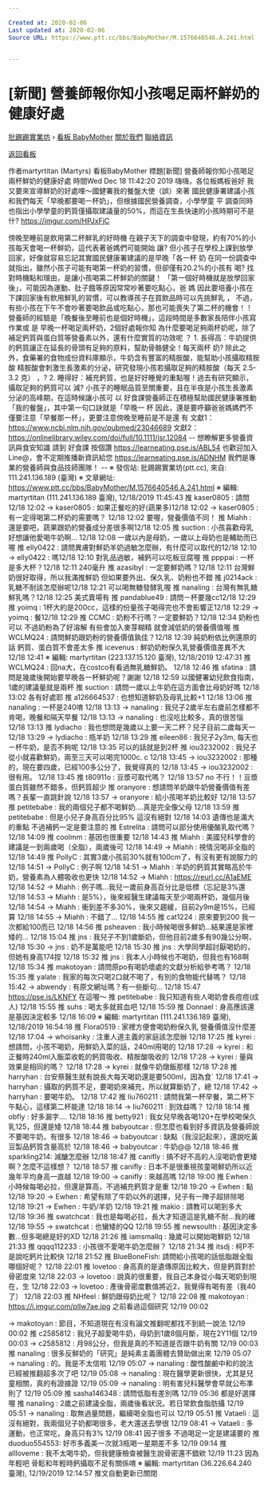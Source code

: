 ```yaml
---

Created at: 2020-02-06
Last updated at: 2020-02-06
Source URL: https://www.ptt.cc/bbs/BabyMother/M.1576640546.A.241.html


---
```


# [新聞] 營養師報你知小孩喝足兩杯鮮奶的健康好處


[批踢踢實業坊](https://www.ptt.cc/bbs/) › [看板 BabyMother](https://www.ptt.cc/bbs/BabyMother/index.html) [關於我們](https://www.ptt.cc/about.html) [聯絡資訊](https://www.ptt.cc/contact.html)

[返回看板](https://www.ptt.cc/bbs/BabyMother/index.html)

作者martyrtitan (Martyrs)
看板BabyMother
標題\[新聞\] 營養師報你知小孩喝足兩杯鮮奶的健康好處
時間Wed Dec 18 11:42:20 2019
嗨嗨，各位板媽板爸好 我又要來宣導鮮奶的好處哩～國健署我的餐盤大使（誤）來著 國民健康署建議小孩和我們每天「早晚都要喝一杯奶」，但根據國民營養調查，小學學童 平 調查同時也指出小學學童的鈣質僅攝取建議量的50%，而這在生長快速的小孩時期可不是 什? <https://imgur.com/HPJxFjC>

傍晚至睡前是飲用第二杯鮮乳的好時機 在親子天下的調查中發現，約有70%的小孩每天會喝一杯鮮奶，這代表著爸媽們可能開始 讓? 但小孩子在學校上課到放學回家，好像就容易忘記其實國民健康署建議的是早晚「各一杯 奶 在同一份調查中就指出，雖然小孩子可能有喝第一杯奶的習慣，但卻僅有20.2%的小孩有 喝? 找對時機點和理由，是讓小孩喝第二杯鮮奶的關鍵！ 「第一個好時機就是放學回家後」，可能因為運動、肚子餓等原因常常吵著要吃點心，爸 媽 因此要培養小孩在下課回家後有飲用鮮乳的習慣，可以教導孩子在買飲品時可以先挑鮮乳 ， 不過，有些小孩在下午不會吵著要喝飲品或吃點心，那也可能喪失了第二杯的機會！！ 營養師的經驗是「晚餐後至睡前也是個好時機」，這段時間是多數家長陪伴小孩寫作業或 是 早晚一杯喝足兩杯奶，2個好處報你知 為什麼要喝足夠兩杯奶呢，除了補足鈣質與蛋白質等營養素以外，還有什麼實質的功效呢 ？ 1\. 長得高：牛奶提供的鈣質讓正在延長的骨頭有足夠的原料，幫助骨骼健全！每天兩杯 奶? 除此之外，食藥署的食物成份資料庫顯示，牛奶含有豐富的精胺酸，能幫助小孩攝取精胺 酸 精胺酸會刺激生長激素的分泌，研究發現小孩若攝取足夠的精胺酸（每天 2.5-3.2 克） ，? 2\. 睡得好：補充鈣質，也是好好睡覺的重點喔！過去有研究顯示，攝取足夠的鈣質可以 減? 小孩子的睡眠品質至關重要，且在半夜是小孩生長激素分泌的高峰期，在這時候讓小孩可 以 好食課營養師正在積極幫助國民健康署推動「我的餐盤」，其中第一句口訣就是「早晚一 杯 因此，還是要呼籲爸爸媽媽們不僅要注意「早餐那一杯」，更要注意傍晚至睡前是不是還 有 文獻1：<https://www.ncbi.nlm.nih.gov/pubmed/23046689> 文獻2：<https://onlinelibrary.wiley.com/doi/full/10.1111/jsr.12084> -- 想瞭解更多營養資訊與食安知識 請到 好食課 按個讚 <https://learneating.pse.is/ABL54> 也歡迎加入Line@，會不定期推播新資訊給您 <https://learneating.pse.is/ADNHM> 我們是專業的營養師與食品技師團隊！ -- ※ 發信站: 批踢踢實業坊(ptt.cc), 來自: 111.241.136.189 (臺灣) ※ 文章網址: <https://www.ptt.cc/bbs/BabyMother/M.1576640546.A.241.html> ※ 編輯: martyrtitan (111.241.136.189 臺灣), 12/18/2019 11:45:43
推 kaser0805 : 請問12/18 12:02
→ kaser0805 : 如果正餐吃的好(蔬果多)12/18 12:02
→ kaser0805 : 有一定得喝第二杯奶的需要嗎？ 12/18 12:02
要喔，營養價值不同！
推 Miahh : 還是要吧，蔬果跟奶的營養成分差很多啊12/18 12:05
推 suction : 小孩喜歡母乳 好想讓他愛喝牛奶啊… 12/18 12:08
一歲以內是母奶，一歲以上母奶也是輔助而已喔
推 elly0422 : 請問異膚對鮮奶羊奶過敏怎麼辦，有什麼可以取代的12/18 12:10
→ elly0422 : 嗎12/18 12:10
對乳品過敏，補鈣可以吃板豆腐喔
推 ppppai : 一杯是多大杯？12/18 12:11
240毫升
推 azasibyl : 一定要鮮奶嗎？12/18 12:11
台灣鮮奶很好取得，所以我滿推鮮奶 但如果要外出、保久乳、奶粉也不錯
推 j0214ack : 乳糖不耐該怎麼辦呢12/18 12:21
可以喝無糖發酵乳喔
推 nanaling : 台灣有無乳糖鮮乳嗎？12/18 12:25
美式賣場有
推 pandablue49 : 請問ㄧ杯要幾cc12/18 12:29
推 yoimq : 1杯大約是200cc，這樣的份量孩子喝得完也不會影響正12/18 12:29
→ yoimq : 餐12/18 12:29
推 CCMC : 奶粉不行嗎？一定要鮮奶？12/18 12:34
奶粉也可以 不過奶粉為了好溶解 有些會加入麥芽糊精 就會減低奶的營養價值喔
推 WCLMQ24 : 請問鮮奶跟奶粉的營養價值孰佳？12/18 12:39
純奶粉依比例還原的話 鈣質、蛋白質不會差太多
推 icevenus : 鮮奶奶粉保久乳營養價值差異不大12/18 12:41
※ 編輯: martyrtitan (223.137.15.120 臺灣), 12/18/2019 12:47:31
推 WCLMQ24 : 回na大，在costco有看過無乳糖鮮奶。 12/18 12:46
推 sfatina : 請問是幾歲後開始要早晚各一杯鮮奶呢？謝謝 12/18 12:59
以國健署幼兒飲食指南，1歲的建議量就是兩杯
推 suction : 請問一歲以上牛奶在這方面會比母奶好嗎 12/18 13:02
各有好處耶
推 a126664537 : 也想知道鮮奶及母乳比較+1 12/18 13:06
推 nanaling : 一杯是240唷 12/18 13:13
→ nanaling : 我兒子2歲半左右歲前怎樣都不肯喝，晚餐和隔天早餐 12/18 13:13
→ nanaling : 也沒吃比較多，真的很苦惱 12/18 13:13
推 lydiacho : 我也想問是幾歲以上要一天二杯？兒子目前二歲每天一 12/18 13:29
→ lydiacho : 瓶羊奶 12/18 13:29
推 eileen86 : 我兒子2y3m, 每天也ㄧ杯牛奶，是否不夠呢 12/18 13:35
可以的話就是到2杯
推 iou3232002 : 我兒子從小就喜歡鮮奶，兩至三天可以喝完1000c. c 12/18 13:45
→ iou3232002 : 那種的，現在要四歲，已經100多公分了，我覺得真的 12/18 13:45
→ iou3232002 : 很有用。 12/18 13:45
推 t80911o : 豆漿可取代嗎？ 12/18 13:57
no 不行！！豆漿蛋白質雖然不錯多，但鈣質超少
推 oranyore : 想請問羊奶跟牛奶營養價值有差嗎？長輩一直跳針說 12/18 13:57
→ oranyore : 給小孩喝羊奶比較好 12/18 13:57
推 petitebabe : 我的兩個兒子都不喝鮮奶....真是完全像父母 12/18 13:59
推 petitebabe : 但是小兒子身高百分比95% 這沒有絕對 12/18 14:03
遺傳也是滿大的重點 不過補鈣一定是要注意的
推 Estrelita : 請問可以部分使用優酪乳取代嗎？ 12/18 14:09
推 coolmm : 基因也很重要 12/18 14:43
推 Miahh : 美國兒科學會的建議是一到兩歲喝（全脂），兩歲後可 12/18 14:49
→ Miahh : 視情況喝非全脂的 12/18 14:49
推 PollyC : 其實3歲小孩前30%就有100cm了，有沒有更有說服力的 12/18 14:51
→ PollyC : 例子啊 12/18 14:51
→ Miahh : 羊奶的鈣質其實略高於牛奶，營養素為人體吸收也更快 12/18 14:52
→ Miahh : <https://reurl.cc/A1aEME> 12/18 14:52
→ Miahh : 例子嗎...我兒一歲前身高百分比是低標（忘記是3%還 12/18 14:53
→ Miahh : 是5%），後來經醫生建議每天至少喝兩杯奶，幾個月後 12/18 14:54
→ Miahh : 衝到差不多30%，後來又趨緩，目前2y9m是15%，已經算 12/18 14:55
→ Miahh : 不錯了... 12/18 14:55
推 cat1224 : 原來要到200 我一次都給100而已 12/18 14:56
推 psheaven : 我小時候喝很多鮮奶...結果還是家裡矮的... 12/18 15:04
推 jns : 我兒子不到1歲斷奶，但他目前2歲多有90幾公分啊， 12/18 15:30
→ jns : 奶不是萬能吧 12/18 15:30
推 jns : 大學同學超討厭喝奶的，但她有身高174捏 12/18 15:32
推 jns : 我本人小時候也不喝奶，但我也有168啊 12/18 15:34
推 makotoyan : 請問原po有喝奶壞處的文獻分析給參考嗎？ 12/18 15:35
推 yalate : 我家的每次只喝2口就不喝了，有別的食物能代替嗎？ 12/18 15:42
→ abwendy : 有原文網址嗎？有一些斷句... 12/18 15:47
<https://pse.is/LKNFY> 在這喔～
推 petitebabe : 我只知道有些人喝奶會長痘痘(成人) 12/18 15:55
推 suhs : 喝太多就貧血吧 12/18 15:59
推 Donnael : 身高應該還是基因決定較多 12/18 16:09
※ 編輯: martyrtitan (111.241.136.189 臺灣), 12/18/2019 16:54:18
推 Flora0519 : 家裡方便會喝奶粉保久乳 營養價值沒什麼差 12/18 17:04
→ whoisanky : 注重人道主義的家庭該怎麼辦 12/18 17:25
推 kyrei : 想請問，小孩不喝奶，用鮮奶入菜的話，240ml用喝的 12/18 17:28
→ kyrei : 和正餐時240ml入飯菜收乾的鈣質吸收、精胺酸吸收的 12/18 17:28
→ kyrei : 量與效果是相同的嗎？ 12/18 17:28
→ kyrei : 就像牛奶燉飯那樣 12/18 17:28
推 harryhan : 台安蔡醫生就有說長大每天喝奶還是要500ml，因為食\` 12/18 17:41
→ harryhan : 攝取的鈣質不足，要喝奶來補充，所以就算斷奶了，總 12/18 17:42
→ harryhan : 要喝牛奶。 12/18 17:42
推 liu760211 : 請問我第一杯早餐，第二杯下午點心，這樣第二杯能達 12/18 18:14
→ liu760211 : 到效益嗎？ 12/18 18:14
推 obfly : 好多漏字.... 12/18 18:16
推 betty921 : 我女兒早晚各喝120+在學校喝保久乳125，但還是矮 12/18 18:44
推 babyoutcar : 但怎麼也看到好多資訊及營養師說不要喝牛奶，有很多 12/18 18:46
→ babyoutcar : 缺點（我沒記起來），還說吃黃豆製品鈣質含量高於 12/18 18:46
→ babyoutcar : 牛奶@@ 12/18 18:46
推 sparkling214: 減醣怎麼辦 12/18 18:47
推 canifly : 搞不好不高的人沒喝奶會更矮啊？怎麼不這樣想？ 12/18 18:57
推 canifly : 日本不是很重視孩童喝鮮奶所以近幾年平均身高一直越 12/18 19:00
→ canifly : 來越高嗎 12/18 19:00
推 Ewhen : 小時候每喝必拉，但還是算高，不過補充鈣質才是重 12/18 19:20
→ Ewhen : 點 12/18 19:20
→ Ewhen : 希望有除了牛奶以外的選擇，兒子有一陣子超排除喝 12/18 19:21
→ Ewhen : 牛奶/羊奶 12/18 19:21
推 makio : 請教可以喝到多大 12/18 19:36
推 swatchcat : 我也是每喝必拉，長大才知道這是乳糖不耐...我的確 12/18 19:55
→ swatchcat : 也蠻矮的QQ 12/18 19:55
推 newsoulth : 基因決定多數...但多喝總是好的XD 12/18 21:26
推 iamsmallq : 幾歲可以開始喝鮮奶 12/18 21:33
推 qqqq112233 : 小孩很不愛喝牛奶怎麼辦？ 12/18 21:34
推 itsdj : 柯P不是說吃鈣片比較快 12/18 21:52
推 BlueBoneFish: 請問給小孩喝的話低脂跟全脂哪個好呢？ 12/18 22:01
推 lovetoo : 身高真的是遺傳原因比較大，但是鈣質對於骨密度來 12/18 22:03
→ lovetoo : 說真的很重要，我自己本身從小每天喝奶到現在，生 12/18 22:03
→ lovetoo : 產後骨密度數值將近2，我覺得有喝有差（我40了） 12/18 22:03
推 NHfeel : 鮮奶跟母奶比呢？ 12/18 22:08
推 makotoyan : <https://i.imgur.com/plIw7ae.jpg> 之前看過這個研究 12/19 00:02

→ makotoyan : 節目，不知道現在有沒有論文推翻呢都找不到統一說法 12/19 00:02
推 c2585812 : 我兒子超愛喝牛奶，母奶到1歲8個月斷，現在2Y11個 12/19 00:03
→ c2585812 : 月98公分，但我是真的不知道是否跟牛奶有關 12/19 00:03
推 nanaling : 很多反鮮奶的「研究」是純素主義團體去贊助做出來 12/19 05:07
→ nanaling : 的。我是不太信啦 12/19 05:07
→ nanaling : 酸性酸鹼中和的說法已經被推翻超多次了吧 12/19 05:08
→ nanaling : 現在醫學更新很快，尤其是兒童相關，真的有證據證 12/19 05:09
→ nanaling : 明有害兒科醫學會早就公布準則了 12/19 05:09
推 sasha146348 : 請問低脂有差別嗎 12/19 05:36
都是好選擇喔
推 nanaling : 2歲之前建議全脂，兩歲後看狀況。若日常飲食脂肪攝 12/19 05:51
→ nanaling : 取無過量問題，繼續喝全脂也可以 12/19 05:51
推 Vataeli : 這沒有絕對，我兩個兒子奶都喝很多，老大還送去學很 12/19 08:41
→ Vataeli : 多運動，也正常吃，身高只有3% 12/19 08:41
因子很多 不過喝足一定是建議要的
推 duoduo554553: 好市多義美一次就3瓶喝一星期差不多 12/19 09:14
推 allloveme : 我不太喝牛奶，但我健康檢查被醫生說骨密還不錯欸 12/19 11:23
因為年輕吧 骨鬆和年輕時鈣攝取不足有關係唷 ※ 編輯: martyrtitan (36.226.64.240 臺灣), 12/19/2019 12:14:57
推文自動更新已關閉


